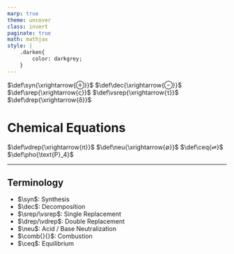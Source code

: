 ```yaml
---
marp: true
theme: uncover
class: invert
paginate: true
math: mathjax
style: |
    .darken{
        color: darkgrey;
    }
---
```


$\def\syn{\xrightarrow{⊕}}$
$\def\dec{\xrightarrow{⊖}}$
$\def\srep{\xrightarrow{ς}}$
$\def\vsrep{\xrightarrow{τ}}$
$\def\drep{\xrightarrow{δ}}$
# Chemical Equations
$\def\vdrep{\xrightarrow{π}}$
$\def\neu{\xrightarrow{∅}}$
$\newcommand\comb[2]{\xrightarrow{ψ}#1\ \text{CO}_2 + #2\ \text{H}_2\text{O}}$
$\def\ceq{⇌}$
$\newcommand\di[1]{\text{#1}_2}$
$\def\pho{\text{P}_4}$

---

## Terminology

* $\syn$: Synthesis
* $\dec$: Decomposition
* $\srep/\vsrep$: Single Replacement
* $\drep/\vdrep$: Double Replacement
* $\neu$: Acid / Base Neutralization
* $\comb{}{}$: Combustion
* $\ceq$: Equilibrium
